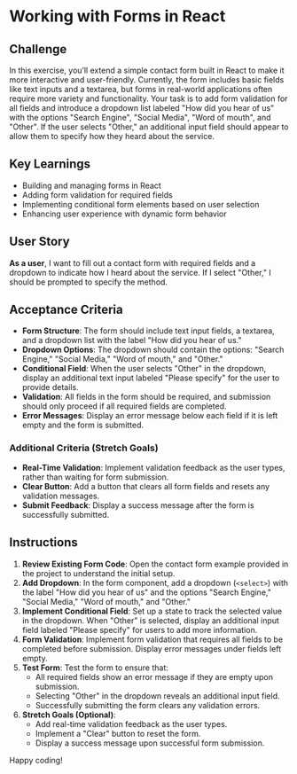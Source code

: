 # Working with Forms in React

## Challenge

In this exercise, you’ll extend a simple contact form built in React to make it more interactive and user-friendly. Currently, the form includes basic fields like text inputs and a textarea, but forms in real-world applications often require more variety and functionality. Your task is to add form validation for all fields and introduce a dropdown list labeled "How did you hear of us" with the options "Search Engine", "Social Media", "Word of mouth", and "Other". If the user selects "Other," an additional input field should appear to allow them to specify how they heard about the service.

## Key Learnings

- Building and managing forms in React
- Adding form validation for required fields
- Implementing conditional form elements based on user selection
- Enhancing user experience with dynamic form behavior

## User Story

**As a user**, I want to fill out a contact form with required fields and a dropdown to indicate how I heard about the service. If I select "Other," I should be prompted to specify the method.

## Acceptance Criteria

- **Form Structure**: The form should include text input fields, a textarea, and a dropdown list with the label "How did you hear of us."
- **Dropdown Options**: The dropdown should contain the options: "Search Engine," "Social Media," "Word of mouth," and "Other."
- **Conditional Field**: When the user selects "Other" in the dropdown, display an additional text input labeled "Please specify" for the user to provide details.
- **Validation**: All fields in the form should be required, and submission should only proceed if all required fields are completed.
- **Error Messages**: Display an error message below each field if it is left empty and the form is submitted.

### Additional Criteria (Stretch Goals)

- **Real-Time Validation**: Implement validation feedback as the user types, rather than waiting for form submission.
- **Clear Button**: Add a button that clears all form fields and resets any validation messages.
- **Submit Feedback**: Display a success message after the form is successfully submitted.

## Instructions

1. **Review Existing Form Code**: Open the contact form example provided in the project to understand the initial setup.
2. **Add Dropdown**: In the form component, add a dropdown (`<select>`) with the label "How did you hear of us" and the options "Search Engine," "Social Media," "Word of mouth," and "Other."
3. **Implement Conditional Field**: Set up a state to track the selected value in the dropdown. When "Other" is selected, display an additional input field labeled "Please specify" for users to add more information.
4. **Form Validation**: Implement form validation that requires all fields to be completed before submission. Display error messages under fields left empty.
5. **Test Form**: Test the form to ensure that:
   - All required fields show an error message if they are empty upon submission.
   - Selecting "Other" in the dropdown reveals an additional input field.
   - Successfully submitting the form clears any validation errors.
6. **Stretch Goals (Optional)**:
   - Add real-time validation feedback as the user types.
   - Implement a "Clear" button to reset the form.
   - Display a success message upon successful form submission.

Happy coding!
